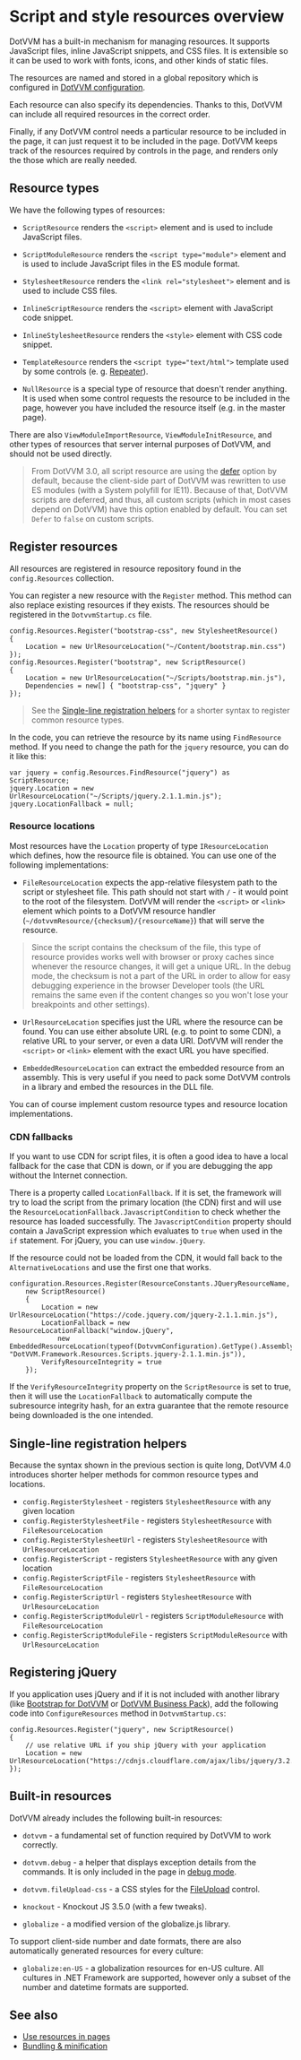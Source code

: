 # Script and style resources overview

DotVVM has a built-in mechanism for managing resources. It supports JavaScript files, inline JavaScript snippets, and CSS files. It is extensible so it can be used to work with fonts, icons, and other kinds of static files.

The resources are named and stored in a global repository which is configured in [DotVVM configuration](~/pages/concepts/configuration/overview). 

Each resource can also specify its dependencies. Thanks to this, DotVVM can include all required resources in the correct order. 

Finally, if any DotVVM control needs a particular resource to be included in the page, it can just request it to be included in the page. DotVVM keeps track of the resources required by controls in the page, and renders only the those which are really needed.

## Resource types

We have the following types of resources:

* `ScriptResource` renders the `<script>` element and is used to include JavaScript files.

* `ScriptModuleResource` renders the `<script type="module">` element and is used to include JavaScript files in the ES module format.

* `StylesheetResource` renders the `<link rel="stylesheet">` element and is used to include CSS files.

* `InlineScriptResource` renders the `<script>` element with JavaScript code snippet.

* `InlineStylesheetResource` renders the `<style>` element with CSS code snippet.

* `TemplateResource` renders the `<script type="text/html">` template used by some controls (e. g. [Repeater](~/controls/builtin/Repeater)).

* `NullResource` is a special type of resource that doesn't render anything. It is used when some control requests the resource to be included in the page, however you have included the resource itself (e.g. in the master page).

There are also `ViewModuleImportResource`, `ViewModuleInitResource`, and other types of resources that server internal purposes of DotVVM, and should not be used directly.

> From DotVVM 3.0, all script resource are using the [defer](https://developer.mozilla.org/en-US/docs/Web/HTML/Element/script) option by default, because the client-side part of DotVVM was rewritten to use ES modules (with a System polyfill for IE11). Because of that, DotVVM scripts are deferred, and thus, all custom scripts (which in most cases depend on DotVVM) have this option enabled by default. You can set `Defer` to `false` on custom scripts.

## Register resources

All resources are registered in resource repository found in the `config.Resources` collection.

You can register a new resource with the `Register` method. This method can also replace existing resources if they exists. The resources should be registered in the `DotvvmStartup.cs` file.

```CSHARP
config.Resources.Register("bootstrap-css", new StylesheetResource()
{
    Location = new UrlResourceLocation("~/Content/bootstrap.min.css")
});
config.Resources.Register("bootstrap", new ScriptResource()
{
    Location = new UrlResourceLocation("~/Scripts/bootstrap.min.js"),
    Dependencies = new[] { "bootstrap-css", "jquery" }
});
```

> See the [Single-line registration helpers](#single-line-registration-helpers) for a shorter syntax to register common resource types.

In the code, you can retrieve the resource by its name using `FindResource` method. If you need to change the path for the `jquery` resource, you can do it like this:

```CSHARP
var jquery = config.Resources.FindResource("jquery") as ScriptResource;
jquery.Location = new UrlResourceLocation("~/Scripts/jquery.2.1.1.min.js");
jquery.LocationFallback = null;
```

### Resource locations

Most resources have the `Location` property of type `IResourceLocation` which defines, how the resource file is obtained. You can use one of the following implementations:

* `FileResourceLocation` expects the app-relative filesystem path to the script or stylesheet file. This path should not start with `/` - it would point to the root of the filesystem. DotVVM will render the `<script>` or `<link>` element which points to a DotVVM resource handler (`~/dotvvmResource/{checksum}/{resourceName}`) that will serve the resource. 

> Since the script contains the checksum of the file, this type of resource provides works well with browser or proxy caches since whenever the resource changes, it will get a unique URL. In the debug mode, the checksum is not a part of the URL in order to allow for easy debugging experience in the browser Developer tools (the URL remains the same even if the content changes so you won't lose your breakpoints and other settings). 

* `UrlResourceLocation` specifies just the URL where the resource can be found. You can use either absolute URL (e.g. to point to some CDN), a relative URL to your server, or even a data URI. DotVVM will render the `<script>` or `<link>` element with the exact URL you have specified.

* `EmbeddedResourceLocation` can extract the embedded resource from an assembly. This is very useful if you need to pack some DotVVM controls in a library and embed the resources in the DLL file.

You can of course implement custom resource types and resource location implementations. 

### CDN fallbacks

If you want to use CDN for script files, it is often a good idea to have a local fallback for the case that CDN is down, or if you are debugging the app without the Internet connection. 

There is a property called `LocationFallback`. If it is set, the framework will try to load the script from the primary location (the CDN) first and will use the `ResourceLocationFallback.JavascriptCondition` to check whether the resource has loaded successfully. The `JavascriptCondition` property should contain a JavaScript expression which evaluates to `true` when used in the `if` statement. For jQuery, you can use `window.jQuery`. 

If the resource could not be loaded from the CDN, it would fall back to the `AlternativeLocations` and use the first one that works.

```CSHARP
configuration.Resources.Register(ResourceConstants.JQueryResourceName,
	new ScriptResource()
	{
		Location = new UrlResourceLocation("https://code.jquery.com/jquery-2.1.1.min.js"),
		LocationFallback = new ResourceLocationFallback("window.jQuery", 
		    new EmbeddedResourceLocation(typeof(DotvvmConfiguration).GetType().Assembly, "DotVVM.Framework.Resources.Scripts.jquery-2.1.1.min.js")),
		VerifyResourceIntegrity = true
	});
```

If the `VerifyResourceIntegrity` property on the `ScriptResource` is set to true, then it will use the `LocationFallback` to automatically compute the subresource integrity hash, for an extra guarantee that the remote resource being downloaded is the one intended.

## Single-line registration helpers

Because the syntax shown in the previous section is quite long, DotVVM 4.0 introduces shorter helper methods for common resource types and locations.

* `config.RegisterStylesheet` - registers `StylesheetResource` with any given location
* `config.RegisterStylesheetFile` - registers `StylesheetResource` with `FileResourceLocation`
* `config.RegisterStylesheetUrl` - registers `StylesheetResource` with `UrlResourceLocation`
* `config.RegisterScript` - registers `StylesheetResource` with any given location
* `config.RegisterScriptFile` - registers `StylesheetResource` with `FileResourceLocation`
* `config.RegisterScriptUrl` - registers `StylesheetResource` with `UrlResourceLocation`
* `config.RegisterScriptModuleUrl` - registers `ScriptModuleResource` with `FileResourceLocation`
* `config.RegisterScriptModuleFile` - registers `ScriptModuleResource` with `UrlResourceLocation`

## Registering jQuery

If you application uses jQuery and if it is not included with another library (like [Bootstrap for DotVVM](~/pages/bootstrap-for-dotvvm/v4/getting-started) or [DotVVM Business Pack](~/pages/business-pack/getting-started)), add the following code into `ConfigureResources` method in `DotvvmStartup.cs`:

```CSHARP
config.Resources.Register("jquery", new ScriptResource()
{
    // use relative URL if you ship jQuery with your application
    Location = new UrlResourceLocation("https://cdnjs.cloudflare.com/ajax/libs/jquery/3.2.1/jquery.min.js")
});
```

## Built-in resources

DotVVM already includes the following built-in resources:

* `dotvvm` - a fundamental set of function required by DotVVM to work correctly.

* `dotvvm.debug` - a helper that displays exception details from the commands. It is only included in the page in [debug mode](~/pages/concepts/configuration/overview).

* `dotvvm.fileUpload-css` - a CSS styles for the [FileUpload](~/controls/builtin/FileUpload) control.

* `knockout` - Knockout JS 3.5.0 (with a few tweaks).

* `globalize` - a modified version of the globalize.js library.

To support client-side number and date formats, there are also automatically generated resources for every culture:

* `globalize:en-US` - a globalization resources for en-US culture. All cultures in .NET Framework are supported, 
however only a subset of the number and datetime formats are supported.

## See also

* [Use resources in pages](use-resources-in-pages)
* [Bundling & minification](bundling-minification)
